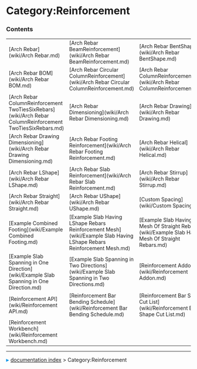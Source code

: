 # Category:Reinforcement


### Contents

|     |     |     |
| --- | --- | --- |
| [Arch Rebar](wiki/Arch Rebar.md) | [Arch Rebar BeamReinforcement](wiki/Arch Rebar BeamReinforcement.md) | [Arch Rebar BentShape](wiki/Arch Rebar BentShape.md) |
| [Arch Rebar BOM](wiki/Arch Rebar BOM.md) | [Arch Rebar Circular ColumnReinforcement](wiki/Arch Rebar Circular ColumnReinforcement.md) | [Arch Rebar ColumnReinforcement](wiki/Arch Rebar ColumnReinforcement.md) |
| [Arch Rebar ColumnReinforcement TwoTiesSixRebars](wiki/Arch Rebar ColumnReinforcement TwoTiesSixRebars.md) | [Arch Rebar Dimensioning](wiki/Arch Rebar Dimensioning.md) | [Arch Rebar Drawing](wiki/Arch Rebar Drawing.md) |
| [Arch Rebar Drawing Dimensioning](wiki/Arch Rebar Drawing Dimensioning.md) | [Arch Rebar Footing Reinforcement](wiki/Arch Rebar Footing Reinforcement.md) | [Arch Rebar Helical](wiki/Arch Rebar Helical.md) |
| [Arch Rebar LShape](wiki/Arch Rebar LShape.md) | [Arch Rebar Slab Reinforcement](wiki/Arch Rebar Slab Reinforcement.md) | [Arch Rebar Stirrup](wiki/Arch Rebar Stirrup.md) |
| [Arch Rebar Straight](wiki/Arch Rebar Straight.md) | [Arch Rebar UShape](wiki/Arch Rebar UShape.md) | [Custom Spacing](wiki/Custom Spacing.md) |
| [Example Combined Footing](wiki/Example Combined Footing.md) | [Example Slab Having LShape Rebars Reinforcement Mesh](wiki/Example Slab Having LShape Rebars Reinforcement Mesh.md) | [Example Slab Having Mesh Of Straight Rebars](wiki/Example Slab Having Mesh Of Straight Rebars.md) |
| [Example Slab Spanning in One Direction](wiki/Example Slab Spanning in One Direction.md) | [Example Slab Spanning in Two Directions](wiki/Example Slab Spanning in Two Directions.md) | [Reinforcement Addon](wiki/Reinforcement Addon.md) |
| [Reinforcement API](wiki/Reinforcement API.md) | [Reinforcement Bar Bending Schedule](wiki/Reinforcement Bar Bending Schedule.md) | [Reinforcement Bar Shape Cut List](wiki/Reinforcement Bar Shape Cut List.md) |
| [Reinforcement Workbench](wiki/Reinforcement Workbench.md) |



---
![](images/Right_arrow.png) [documentation index](../README.md) > Category:Reinforcement
